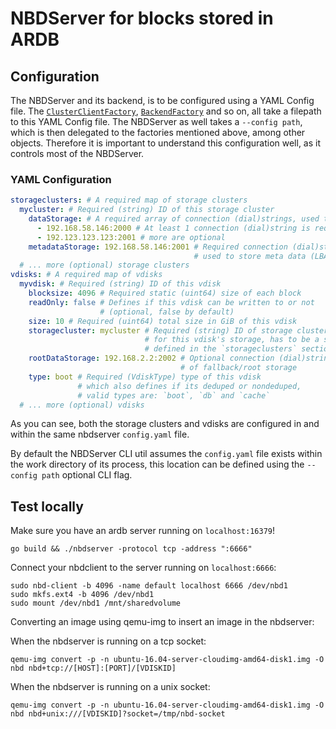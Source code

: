 # NBDServer for blocks stored in ARDB

## Configuration

The NBDServer and its backend, is to be configured using a YAML Config file.
The [`ClusterClientFactory`][clusterclientfactory], [`BackendFactory`][backendfactory] and so on, all take a filepath to this YAML Config file.
The NBDServer as well takes a `--config path`, which is then delegated to the factories mentioned above, among other objects.
Therefore it is important to understand this configuration well, as it controls most of the NBDServer.

### YAML Configuration

```yaml
storageclusters: # A required map of storage clusters
  mycluster: # Required (string) ID of this storage cluster
    dataStorage: # A required array of connection (dial)strings, used to store data
      - 192.168.58.146:2000 # At least 1 connection (dial)string is required,
      - 192.123.123.123:2001 # more are optional
    metadataStorage: 192.168.58.146:2001 # Required connection (dial)string,
                                         # used to store meta data (LBA indices)
  # ... more (optional) storage clusters
vdisks: # A required map of vdisks
  myvdisk: # Required (string) ID of this vdisk
    blocksize: 4096 # Required static (uint64) size of each block
    readOnly: false # Defines if this vdisk can be written to or not
                    # (optional, false by default)
    size: 10 # Required (uint64) total size in GiB of this vdisk
    storagecluster: mycluster # Required (string) ID of storage cluster to use
                              # for this vdisk's storage, has to be a storage cluster
                              # defined in the `storageclusters` section of THIS config file
    rootDataStorage: 192.168.2.2:2002 # Optional connection (dial)string
                                      # of fallback/root storage
    type: boot # Required (VdiskType) type of this vdisk
               # which also defines if its deduped or nondeduped,
               # valid types are: `boot`, `db` and `cache`
  # ... more (optional) vdisks
```

As you can see, both the storage clusters and vdisks are configured in
and within the same nbdserver `config.yaml` file.

By default the NBDServer CLI util assumes the `config.yaml` file
exists within the work directory of its process, this location can be defined
using the `--config path` optional CLI flag.

## Test locally

Make sure you have an ardb server running on `localhost:16379`!

```
go build && ./nbdserver -protocol tcp -address ":6666"
```

Connect your nbdclient to the server running on `localhost:6666`:

```
sudo nbd-client -b 4096 -name default localhost 6666 /dev/nbd1
sudo mkfs.ext4 -b 4096 /dev/nbd1
sudo mount /dev/nbd1 /mnt/sharedvolume
```

Converting an image using qemu-img to insert an image in the nbdserver:

When the nbdserver is running on a tcp socket:
```
qemu-img convert -p -n ubuntu-16.04-server-cloudimg-amd64-disk1.img -O nbd nbd+tcp://[HOST]:[PORT]/[VDISKID]
```

When the nbdserver is running on a unix socket:
```
qemu-img convert -p -n ubuntu-16.04-server-cloudimg-amd64-disk1.img -O nbd nbd+unix:///[VDISKID]?socket=/tmp/nbd-socket
```

[clusterclientfactory]: ../storagecluster/cluster.go#L32-#L40
[backendfactory]: ./ardb/ardb.go#L67-L75
